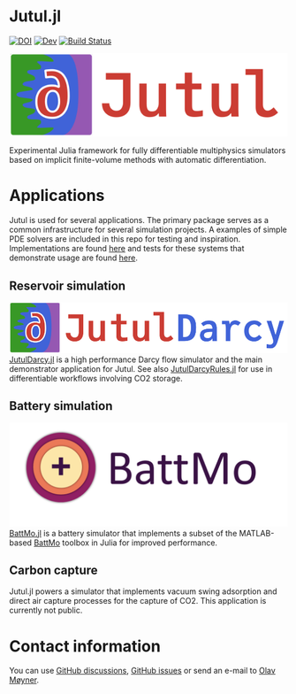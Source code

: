 # Jutul.jl
[![DOI](https://zenodo.org/badge/358506421.svg)](https://zenodo.org/badge/latestdoi/358506421)
[![Dev](https://img.shields.io/badge/docs-dev-blue.svg)](https://sintefmath.github.io/Jutul.jl/dev/)
[![Build Status](https://github.com/sintefmath/Jutul.jl/actions/workflows/CI.yml/badge.svg?branch=main)](https://github.com/sintefmath/Jutul.jl/actions/workflows/CI.yml?query=branch%3Amain)


![Jutul Darcy logo](docs/src/assets/jutul_small.png)

Experimental Julia framework for fully differentiable multiphysics simulators based on implicit finite-volume methods with automatic differentiation.

# Applications
Jutul is used for several applications. The primary package serves as a common infrastructure for several simulation projects. A examples of simple PDE solvers are included in this repo for testing and inspiration. Implementations are found [here](https://github.com/sintefmath/Jutul.jl/tree/main/src/applications/test_systems) and tests for these systems that demonstrate usage are found [here](https://github.com/sintefmath/Jutul.jl/tree/main/test/test_systems).
## Reservoir simulation
[![Jutul Darcy logo](docs/src/assets/darcy_wide.png)](https://github.com/sintefmath/JutulDarcy.jl)
[JutulDarcy.jl](https://github.com/sintefmath/JutulDarcy.jl) is a high performance Darcy flow simulator and the main demonstrator application for Jutul. See also [JutulDarcyRules.jl](https://github.com/slimgroup/JutulDarcyRules.jl) for use in differentiable workflows involving CO2 storage.
## Battery simulation
[![BattMo logo](docs/src/assets/battmologo_text.png)](https://github.com/BattMoTeam/BattMo.jl)
[BattMo.jl](https://github.com/BattMoTeam/BattMo.jl) is a battery simulator that implements a subset of the MATLAB-based [BattMo](https://github.com/BattMoTeam/BattMo) toolbox in Julia for improved performance.

## Carbon capture
Jutul.jl powers a simulator that implements vacuum swing adsorption and direct air capture processes for the capture of CO2. This application is currently not public.

# Contact information
You can use [GitHub discussions](https://github.com/sintefmath/Jutul.jl/discussions), [GitHub issues](https://github.com/sintefmath/Jutul.jl/issues) or send an e-mail to [Olav Møyner](mailto:olav.moyner@sintef.no).

